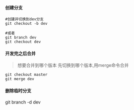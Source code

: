 ####  创建分支
```
#创建并切换到dev分支
git checkout -b dev

#或者
git branch dev
git checkout dev
```

####  开发完之后合并
> 想要合并到哪个版本  先切换到哪个版本,用merge命令合并

```
git checkout master
git merge dev
```

####  删除临时分支
git branch -d dev
